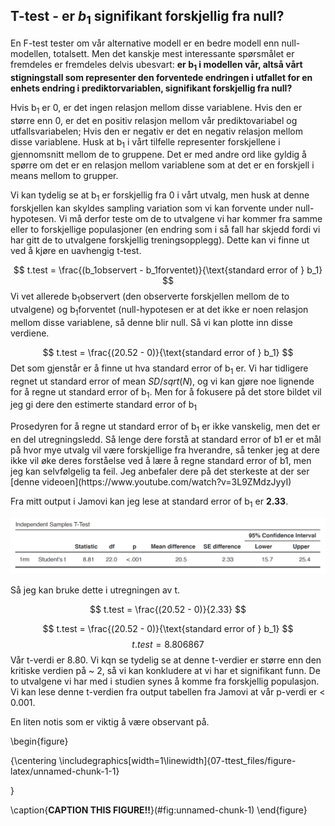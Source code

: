 ## T-test - er $b_1$ signifikant forskjellig fra null?
En F-test tester om vår alternative modell er en bedre modell enn null-modellen, totalsett. Men det kanskje mest interessante spørsmålet er fremdeles er fremdeles delvis ubesvart: **er b<sub>1</sub> i modellen vår, altså vårt stigningstall som representer den forventede endringen i utfallet for en enhets endring i prediktorvariablen, signifikant forskjellig fra null?**

Hvis b<sub>1</sub> er 0, er det ingen relasjon mellom disse variablene. Hvis den er større enn 0, er det en positiv relasjon mellom vår prediktovariabel og utfallsvariabelen; Hvis den er negativ er det en negativ relasjon mellom disse variablene. Husk at  b<sub>1</sub> i vårt tilfelle representer forskjellene i gjennomsnitt mellom de to gruppene. Det er med andre ord like gyldig å spørre om det er en relasjon mellom variablene som at det er en forskjell i means mellom to grupper.

Vi kan tydelig se at b<sub>1</sub> er forskjellig fra 0 i vårt utvalg, men husk at denne forskjellen kan skyldes sampling variation som vi kan forvente under null-hypotesen. Vi må derfor teste om de to utvalgene vi har kommer fra samme eller to forskjellige populasjoner (en endring som i så fall har skjedd fordi vi har gitt de to utvalgene forskjellig treningsopplegg). Dette kan vi finne ut ved å kjøre en uavhengig t-test.

$$
t.test = \frac{(b_1observert - b_1forventet)}{\text{standard error of } b_1}
$$
Vi vet allerede b<sub>1</sub>observert (den observerte forskjellen mellom de to utvalgene) og b<sub>1</sub>forventet (null-hypotesen er at det ikke er noen relasjon mellom disse variablene, så denne blir null. Så vi kan plotte inn disse verdiene.

$$
t.test = \frac{(20.52 - 0)}{\text{standard error of } b_1}
$$
Det som gjenstår er å finne ut hva standard error of b<sub>1</sub> er. Vi har tidligere regnet ut standard error of mean $SD/sqrt(N)$, og vi kan gjøre noe lignende for å regne ut standard error of b<sub>1</sub>. Men for å fokusere på det store bildet vil jeg gi dere den estimerte standard error of b<sub>1</sub>

<div class="warning">
Prosedyren for å regne ut standard error of b<sub>1</sub> er ikke vanskelig, men det er en del utregningsledd. Så lenge dere forstå at standard error of b1 er et mål på hvor mye utvalg vil være forskjellige fra hverandre, så tenker jeg at dere ikke vil øke deres forståelse ved å lære å regne standard error of b1, men jeg kan selvfølgelig ta feil. Jeg anbefaler dere på det sterkeste at der ser [denne videoen](https://www.youtube.com/watch?v=3L9ZMdzJyyI)

</div>

Fra mitt output i Jamovi kan jeg lese at standard error of b<sub>1</sub> er **2.33**. 

![ny](output.png)

Så jeg kan bruke dette i utregningen av t.

$$
t.test = \frac{(20.52 - 0)}{2.33}
$$

$$
t.test = \frac{(20.52 - 0)}{\text{standard error of } b_1}
$$
$$
t.test = 8.806867
$$
Vår t-verdi er 8.80. Vi kqn se tydelig se at denne t-verdier er større enn den kritiske verdien på ~ 2, så vi kan konkludere at vi har et signifikant funn. De to utvalgene vi har med i studien synes å komme fra forskjellig populasjon. Vi kan lese denne t-verdien fra output tabellen fra Jamovi at vår p-verdi er < 0.001. 

<div class="warning">
En liten notis som er viktig å være observant på. 

</div>


\begin{figure}

{\centering \includegraphics[width=1\linewidth]{07-ttest_files/figure-latex/unnamed-chunk-1-1} 

}

\caption{**CAPTION THIS FIGURE!!**}(\#fig:unnamed-chunk-1)
\end{figure}


